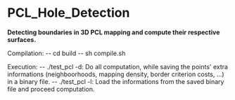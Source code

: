 # PCL_Hole_Detection
**Detecting boundaries in 3D PCL mapping and compute their respective surfaces.**

Compilation:
-- cd build
-- sh compile.sh

Execution:
 -- ./test_pcl -d: Do all computation, while saving the points' extra informations (neighboorhoods, mapping density, border criterion costs, ...) in a binary file.
 -- ./test_pcl -l: Load the informations from the saved binary file and proceed computation.

